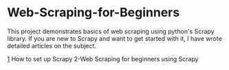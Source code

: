 # Web-Scraping-for-Beginners

This project demonstrates basics of web scraping using python's Scrapy library. 
If you are new to Scrapy and want to get started with it, I have wrote detailed articles on the subject. 

[1](https://azeemwaqar.hashnode.dev/how-to-setup-scrapy-for-web-scraping-in-python) How to set up Scrapy
2-Web Scraping for beginners using Scrapy
